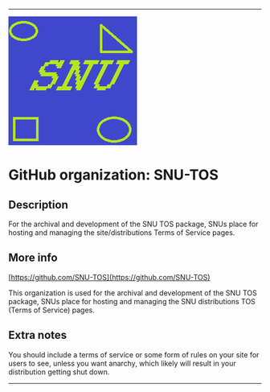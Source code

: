   
***

![SNU_blue_and_gold_legacy_icon.png failed to load. The file may be missing or corrupt. Check the file path for errors first.](/AdditionalInfo/1/SNU-TOS/SNU_blue_and_gold_legacy_icon.png)

# GitHub organization: SNU-TOS

## Description

For the archival and development of the SNU TOS package, SNUs place for hosting and managing the site/distributions Terms of Service pages.

## More info

[https://github.com/SNU-TOS](https://github.com/SNU-TOS)

This organization is used for the archival and development of the SNU TOS package, SNUs place for hosting and managing the SNU distributions TOS (Terms of Service) pages.

## Extra notes

You should include a terms of service or some form of rules on your site for users to see, unless you want anarchy, which likely will result in your distribution getting shut down.

***
